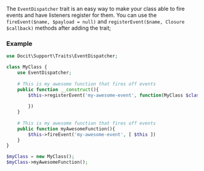 <!---
title: EventDispatcher
subtitle: Traits
author: Robin Radic
-->

The `EventDispatcher` trait is an easy way to make your class able to fire events and have listeners register for them.
You can use the `fireEvent($name, $payload = null)` and `registerEvent($name, Closure $callback)` methods after adding the trait;

### Example
```php
use Docit\Support\Traits\EventDispatcher;

class MyClass {
    use EventDispatcher;
    
    # This is my awesome function that fires off events
    public function __construct(){
        $this->registerEvent('my-awesome-event', function(MyClass $class){
        
        })
    }
    
    # This is my awesome function that fires off events
    public function myAwesomeFunction(){
        $this->fireEvent('my-awesome-event', [ $this ])
    }
}

$myClass = new MyClass();
$myClass->myAwesomeFunction();
```
